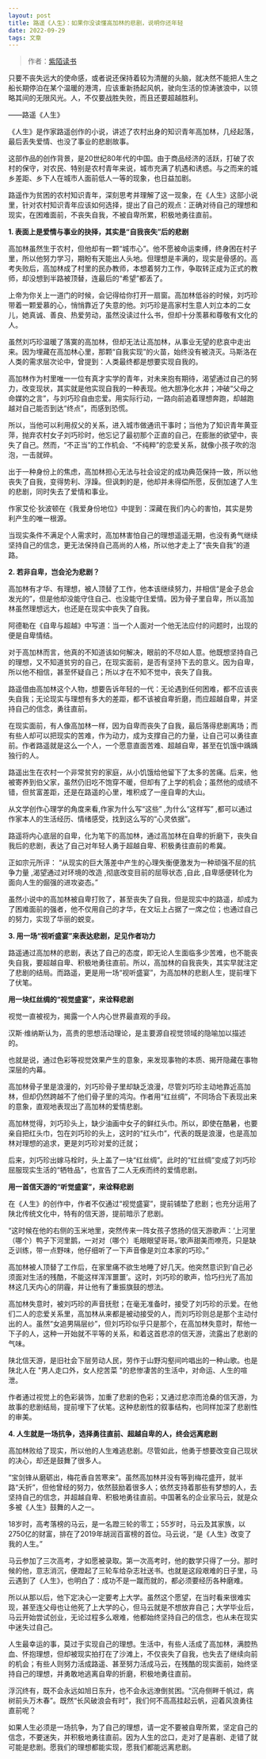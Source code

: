 ```yaml
---
layout: post
title: 路遥《人生》：如果你没读懂高加林的悲剧，说明你还年轻
date: 2022-09-29
tags: 文章 
---
```




> 作者：[紫陌读书](http://wenhui.whb.cn/zhuzhanapp/tj/20191220/309755.html?tm=100714000)

只要不丧失远大的使命感，或者说还保持着较为清醒的头脑，就决然不能把人生之船长期停泊在某个温暖的港湾，应该重新扬起风帆，驶向生活的惊涛骇浪中，以领略其间的无限风光。人，不仅要战胜失败，而且还要超越胜利。

——路遥《人生》



《人生》是作家路遥创作的小说，讲述了农村出身的知识青年高加林，几经起落，最后丢失爱情、也没了事业的悲剧故事。

这部作品的创作背景，是20世纪80年代的中国。由于商品经济的活跃，打破了农村的保守，对农民、特别是农村青年来说，城市充满了机遇和诱惑。与之而来的城乡差距、乡下人在城市人面前低人一等的现象，也日益加剧。

路遥作为贫困的农村知识青年，深刻思考并理解了这一现象，在《人生》这部小说里，针对农村知识青年应该如何选择，提出了自己的观点：正确对待自己的理想和现实，在困难面前，不丧失自我，不被自卑所累，积极地勇往直前。



**1. 表面上是爱情与事业的抉择，其实是“自我丧失”后的悲剧**

高加林虽然生于农村，但他却有一颗“城市心”。他不愿被命运束缚，终身困在村子里，所以他努力学习，期盼有天能出人头地。但理想是丰满的，现实是骨感的。高考失败后，高加林成了村里的民办教师，本想着努力工作，争取转正成为正式的教师，却没想到半路被顶替，连最后的“希望”都丢了。

上帝为你关上一道门的时候，会记得给你打开一扇窗。高加林低谷的时候，刘巧珍带着一颗爱慕的心，悄悄靠近了失意的他。刘巧珍是高家村生意人刘立本的二女儿，她真诚、善良、热爱劳动，虽然没读过什么书，但却十分羡慕和尊敬有文化的人。

虽然刘巧珍温暖了落寞的高加林，但却无法让高加林，从事业无望的悲哀中走出来。因为埋藏在高加林心里，那颗“自我实现”的火苗，始终没有被浇灭。马斯洛在人类的需求层次论中，曾提到：人类最终都是想要实现自我的。

高加林作为村里唯一一位有真才实学的青年，对未来抱有期待，渴望通过自己的努力，改变现状，其实就是他实现自我的一种表现。他大胆净化水井；冲破“父母之命媒妁之言”，与刘巧珍自由恋爱。用实际行动，一路向前追着理想奔跑，却越跑越对自己能否到达“终点”，而感到恐慌。

所以，当他可以利用叔父的关系，进入城市做通讯干事时；当他为了知识青年黄亚萍，抛弃农村女子刘巧珍时，他忘记了最初那个正直的自己，在膨胀的欲望中，丧失了自己。然而，“不正当”的工作机会、“不纯粹”的恋爱关系，就像小孩子吹的泡泡，一击就碎。

出于一种身份上的焦虑，高加林担心无法与社会设定的成功典范保持一致，所以他丧失了自我，变得势利、浮躁。但讽刺的是，他却并未得偿所愿，反倒加速了人生的悲剧，同时失去了爱情和事业。

作家艾伦·狄波顿在《我爱身份地位》中提到：深藏在我们内心的害怕，其实是势利产生的唯一根源。

当现实条件不满足个人需求时，高加林害怕自己的理想遥遥无期，也没有勇气继续坚持自己的信念，更无法保持自己高尚的人格，所以他才走上了“丧失自我”的道路。



**2. 若非自卑，岂会沦为悲剧？**

高加林有才华、有理想，被人顶替了工作，他本该继续努力，并相信“是金子总会发光的”，但是他却没能守住自己、也没能守住爱情。因为骨子里自卑，所以高加林虽然理想远大，也还是在现实中丧失了自我。

阿德勒在《自卑与超越》中写道：当一个人面对一个他无法应付的问题时，出现的便是自卑情结。

对于高加林而言，他真的不知道该如何解决，眼前的不尽如人意。他既想坚持自己的理想，又不知道贫穷的自己，在现实面前，是否有坚持下去的意义。因为自卑，所以他不相信，甚至怀疑自己；所以才在不知不觉中，丧失了自我。

路遥借由高加林这个人物，想要告诉年轻的一代：无论遇到任何困难，都不应该丧失自我；无论现实与理想有多大的差距，都不该被自卑折磨，而应超越自卑，并坚持自己的信念，勇往直前。

在现实面前，有人像高加林一样，因为自卑而丧失了自我，最后落得悲剧离场；而有些人却可以把现实的苦难，作为动力，成为支撑自己的力量，让自己可以勇往直前。作者路遥就是这么一个人，一个愿意直面苦难、超越自卑，甚至在饥饿中踽踽独行的人。

路遥出生在农村一个非常贫穷的家庭，从小饥饿给他留下了太多的苦痛。后来，他被寄养到伯父家，虽然仍旧吃不饱穿不暖，但却有了上学的机会；虽然他的成绩不错，但贫富差距，还是在路遥的心里，堆积成了一座自卑的大山。

从文学创作心理学的角度来看,作家为什么写“这些” ,为什么“这样写” ,都可以通过作家本人的生活经历、情绪感受，找到这么写的“心灵依据”。

路遥将内心底层的自卑，化为笔下的高加林，通过高加林在自卑的折磨下，丧失自我后的悲剧，表达了自己对年轻人勇于超越自卑、积极勇往直前的希冀。

正如宗元所评： “从现实的巨大落差中产生的心理失衡便激发为一种顽强不屈的抗争力量 ,渴望通过对环境的改造 ,彻底改变目前的屈辱状态 ,自此 ,自卑感便转化为面向人生的倔强的进攻姿态。”

虽然小说中的高加林被自卑打败了，甚至丧失了自我，但是现实中的路遥，却成为了困难面前的强者，他不仅用自己的才华，在文坛上占据了一席之位；也通过自己的努力，实现了华丽的蜕变。



**3. 用一场“视听盛宴”来表达悲剧，足见作者功力**

路遥通过高加林的悲剧，表达了自己的态度，即无论人生面临多少苦难，也不能丧失自我，要超越自卑、积极地勇往直前。所以，高加林的自我丧失，其实早就注定了悲剧的结局。而路遥，更是用一场“视听盛宴”，为高加林的悲剧人生，提前埋下了伏笔。

**用一块红丝绸的“视觉盛宴”，来诠释悲剧**

视觉一直被视为，揭露一个人内心世界最直观的手段。

汉斯·维纳斯认为，高贵的思想活动理论，是主要源自视觉领域的隐喻加以描述的。

也就是说，通过色彩等视觉效果产生的意象，来发现事物的本质、揭开隐藏在事物深层的内幕。

高加林骨子里是浪漫的，刘巧珍骨子里却缺乏浪漫，尽管刘巧珍主动地靠近高加林，但却仍然跨越不了他们骨子里的鸿沟。作者用“红丝绸”，不同场合下表现出来的意象，直观地表现出了高加林的爱情悲剧。

高加林觉得，刘巧珍头上，缺少油画中女子的鲜红头巾。所以，即使在酷暑，也要亲自把红头巾，包在刘巧珍的头上，这时的“红头巾”，代表的既是浪漫，也是高加林对理想的追求，更是刘巧珍对爱的迁就；

后来，刘巧珍出嫁马栓时，头上盖了一块“红丝绸”。此时的“红丝绸”变成了刘巧珍屈服现实生活的“牺牲品”，也宣告了二人无疾而终的爱情悲剧。



**用一首信天游的“听觉盛宴”，来诠释悲剧**

在《人生》的创作中，作者不仅通过“视觉盛宴”，提前铺垫了悲剧；也充分运用了陕北传统文化中，特有的信天游，提前暗示了悲剧。

“这时候在他的右侧的玉米地里，突然传来一阵女孩子悠扬的信天游歌声：‘上河里（哪个）鸭子下河里鹅，一对对（哪个）毛眼眼望哥哥。’歌声甜美而嘹亮，只是缺乏训练，带一点野味，他仔细听了一下声音像是刘立本家的巧珍。”

高加林被人顶替了工作后，在家里痛不欲生地睡了好几天。他突然意识到‘自己必须面对生活的残酷，不能这样浑浑噩噩’。这时，刘巧珍的歌声，恰巧扫光了高加林这几天内心的阴霾，并让他有了重振旗鼓的想法。

高加林失意时，被刘巧珍的声音抚慰；在毫无准备时，接受了刘巧珍的示爱。在他们二人的恋爱关系里，高加林从来都是被动接受的人，而刘巧珍则总是那个主动付出的人。虽然“女追男隔层纱”，但刘巧珍似乎只是那个，在高加林失意时，帮他一下子的人，这种一开始就不平等的关系，和着这首悲凉的信天游，流露出了悲剧的气味。

陕北信天游，是旧社会下层劳动人民，劳作于山野沟壑间吟唱出的一种山歌。也是陕北人在 "男人走口外，女人挖苦菜 "的悲惨凄苦的生活中，对命运、人生的喧泄。

作者通过视觉上的色彩装饰，加重了悲剧的色彩；又通过悲凉而沧桑的信天游，为故事的悲剧结局，提前埋下了伏笔。这种悲剧性的叙事结构，也同样加深了悲剧性的审美。



**4. 人生就是一场抗争，选择勇往直前、超越自卑的人，终会远离悲剧**

高加林败给了现实，所以他的人生难逃悲剧。尽管如此，他勇于想要改变自己现状的决心，却还是鼓舞了很多人。

“宝剑锋从磨砺出，梅花香自苦寒来”。虽然高加林并没有等到梅花盛开，就半路“夭折”，但他曾经的努力，依然鼓励着很多人；依然支持着那些有梦想的人，去坚持自己的信念，并超越自卑、积极地勇往直前。中国著名的企业家马云，就是众多被《人生》鼓舞的人之一。

18岁时，高考落榜的马云，是一名蹬三轮的零工；55岁时，马云及其家族，以2750亿的财富，排在了2019年胡润百富榜的首位。马云说，“是《人生》改变了我的人生。”

马云参加了三次高考，才如愿被录取。第一次高考时，他的数学只得了一分。那时候的他，意志消沉，便蹬起了三轮车给杂志社送书。也就是这段艰难的日子里，马云遇到了《人生》，也明白了：成功不是一蹴而就的，都必须要经历各种磨难。



所以从那以后，他下定决心一定要考上大学。虽然这个愿望，在当时看来很难实现，甚至连父母也让他死了上大学的心，但马云就是不想放弃自己；大学毕业后，马云开始尝试创业，无论过程多么艰难，他都始终坚持自己的信念，也从未在现实中迷失过自己。

人生最幸运的事，莫过于实现自己的理想。生活中，有些人活成了高加林，满腔热血、怀抱理想，但却被现实拍打在了沙滩上，不仅丧失了自我，也失去了继续向前的机会；有些人则努力活成路遥、甚至努力活成马云，在残酷的现实面前，始终坚持自己的理想，并勇敢地逃离自卑的折磨，积极地勇往直前。

浮沉终有，既不会永远如旭日东升，也不会永远潦倒贫困。“沉舟侧畔千帆过，病树前头万木春”。既然“长风破浪会有时”，我们何不高高挂起云帆，迎着风浪勇往直前呢？

如果人生必须是一场抗争，为了自己的理想，请一定不要被自卑所累，坚定自己的信念，不要迷失，并积极地勇往直前。因为人生的岔口，走对了是喜剧、走错了就可能是悲剧。愿我们的理想都能实现，愿我们都能远离悲剧。

